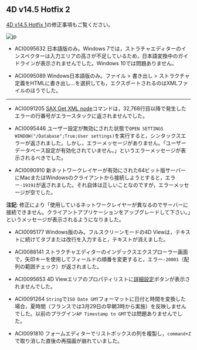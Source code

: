 4D v14.5 Hotfix 2
---

[4D v14.5 Hotfix 1](https://github.com/4D-JP/release-notes/tree/master/v14/14.5/hf1)の修正事項もご覧ください。

![jp](https://cloud.githubusercontent.com/assets/10509075/16182979/016305e0-36e7-11e6-816b-2335cc6f0abb.png)

* ACI0095632 日本語版のみ。Windows 7では，ストラチャエディターのインスペクターは入力エリアの高さが不足しているため，日本語変換中のガイドラインが表示されませんでした。Windows 10では問題ありません。

* ACI0095089 Windows日本語版のみ。ファイル > 書き出し > ストラクチャ定義をHTMLに書き出し...を選択しても，エクスポートされるのはXMLファイルのほうでした。

---

* ACI0091205 [SAX Get XML node](http://doc.4d.com/4dv15r/help/command/ja/page860.html)コマンドは，32,768行目以降で発生したエラーの行番号がエラースタックに返されませんでした。

* ACI0095446 ユーザー設定が無効にされた状態で``OPEN SETTINGS WINDOW("/Database";True;User settings)``を実行すると，シンタックスエラーが返されました。しかし，エラーメッセージがありません。「ユーザーデータベース設定が有効化されていません。」というエラーメッセージが表示されるべきでした。

* ACI0090910 新ネットワークレイヤーが有効にされた64ビット版サーバーにMacまたはWindowsのクライアントから接続しようとすると，エラー``-19191``が返されました。それ自体は正しいことなのですが，エラーメッセージが空でした。

**注記**: 修正により「使用しているネットワークレイヤーが異なるのでサーバーに接続できません。クライアントアプリケーションをアップグレードして下さい。」というメッセージが表示されるようになりました。

* ACI0095177 Windows版のみ。フルスクリーンモードの4D Viewは，テキストに続けてタブまたは改行を入力すると，テキストが消えました。

* ACI0088141 ストラクチャエディターのインデックスエクスプローラー画面で，矢印キーを使用してフィールドの順番を変更すると，エラー``-20001``（配列の範囲チェック）が返されました。

* ACI0095653 4D Viewエリアのプロパティリストに[詳細設定](http://doc.4d.com/4Dv15R4/4D/15-R4/Plug-in-areas.300-2880332.ja.html)ボタンが表示されませんでした。

* ACI0091264 ``String``で``ISO Date GMT``フォーマットに日付と時間を変換した場合，夏時間（フランスでは3月29日の早朝3時から実施）を反映しませんでした。以前のプラグイン``AP Timestamp to GMT``では問題ありませんでした。

* ACI0091810 フォームエディターでリストボックスの列を複製し，``command+Z``で取り消した直後の再描画が崩れていました。
